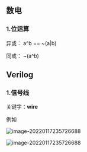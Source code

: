 ## 数电

### 1.位运算

异或： a^b == ~(a|b)

同或： ~(a^b)

## Verilog

### 1.信号线

关键字：**wire**

例如

![image-20220117235726688](C:\Arm\FPGA\Verilog\note\Verilog\image\image-20220117235726688.png)



![image-20220117235726688](C:\Arm\FPGA\Verilog\note\Verilog\image\image-20220117235726688.png)

